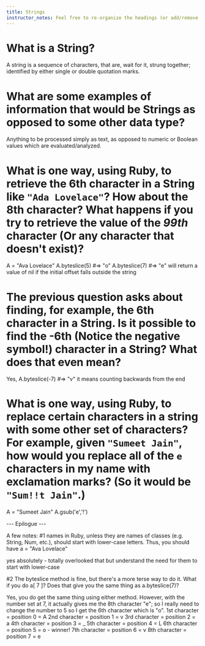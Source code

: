 ```yaml
---
title: Strings
instructor_notes: Feel free to re-organize the headings (or add/remove headings) below. We included the headings for your benefit, but it's 100% fine if you want to write your responses in some different structure.
---
```


# What is a String?

A string is a sequence of characters, that are, wait for it, strung together; identified by either single or double quotation marks. 

# What are some examples of information that would be Strings as opposed to some other data type?

Anything to be processed simply as text, as opposed to numeric or Boolean values which are evaluated/analyzed.

# What is one way, using Ruby, to retrieve the 6th character in a String like `"Ada Lovelace"`? How about the 8th character? What happens if you try to retrieve the value of the _99th_ character (Or any character that doesn't exist)?

A = "Ava Lovelace"
A.byteslice(5)  #=> "o"
A.byteslice(7)  #=> "e"
will return a value of nil if the initial offset falls outside the string

# The previous question asks about finding, for example, the 6th character in a String. Is it possible to find the **-6th** (Notice the negative symbol!) character in a String? What does that even mean?

Yes,
A.byteslice(-7)  #=> "v"
it means counting backwards from the end

# What is one way, using Ruby, to replace certain characters in a string with some other set of characters? For example, given `"Sumeet Jain"`, how would you replace all of the `e` characters in my name with exclamation marks? (So it would be `"Sum!!t Jain"`.)

A = "Sumeet Jain"
A.gsub('e','!')


---   Epilogue  ---

   A few notes:
#1	names in Ruby, unless they are names of classes (e.g. String, Num, etc.), should start with lower-case letters. Thus, you should have a = "Ava Lovelace" 

yes absolutely - totally overlooked that but understand the need for them to start with lower-case

#2	The byteslice method is fine, but there's a more terse way to do it. What if you do a[ 7 ]? Does that give you the same thing as a.byteslice(7)?

Yes, you do get the same thing using either method. 
However, with the number set at 7, it actually gives me the 8th character "e";
so I really need to change the number to 5 so I get the 6th character which is "o". 
1st character = position 0 = A 
2nd character = position 1 = v
3rd character = position 2 = a 
4th character = position 3 = _
5th character = position 4 = L 
6th character = position 5 = o  - winner!
7th character = position 6 = v
8th character = position 7 = e 
